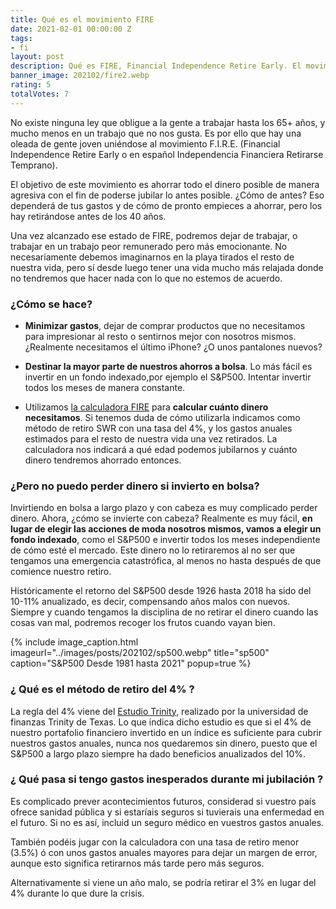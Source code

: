 ```yaml
---
title: Qué es el movimiento FIRE
date: 2021-02-01 00:00:00 Z
tags:
- fi
layout: post
description: Qué es FIRE, Financial Independence Retire Early. El movimiento de los millenials.
banner_image: 202102/fire2.webp
rating: 5
totalVotes: 7
---
```


No existe ninguna ley que obligue a la gente a trabajar hasta los 65+ años, y mucho menos en un trabajo que no nos gusta. Es por ello que hay una oleada de gente joven uniéndose al movimiento F.I.R.E. (Financial Independence Retire Early o en español Independencia Financiera Retirarse Temprano).

<!--more-->

El objetivo de este movimiento es ahorrar todo el dinero posible de manera agresiva con el fin de poderse jubilar lo antes posible. ¿Cómo de antes? Eso dependerá de tus gastos y de cómo de pronto empieces a ahorrar, pero los hay retirándose antes de los 40 años.

Una vez alcanzado ese estado de FIRE, podremos dejar de trabajar, o trabajar en un trabajo peor remunerado pero más emocionante. No necesariamente debemos imaginarnos en la playa tirados el resto de nuestra vida, pero sí desde luego tener una vida mucho más relajada donde no tendremos que hacer nada con lo que no estemos de acuerdo. 

### ¿Cómo se hace?

- **Minimizar gastos**, dejar de comprar productos que no necesitamos para impresionar al resto o sentirnos mejor con nosotros mismos. ¿Realmente necesitamos el último iPhone? ¿O unos pantalones nuevos?

- **Destinar la mayor parte de nuestros ahorros a bolsa**. Lo más fácil es invertir en un fondo indexado,por ejemplo el S&P500. Intentar invertir todos los meses de manera constante.

- Utilizamos [la calculadora FIRE](/calculadora-fire/) para **calcular cuánto dinero necesitamos**. Si tenemos duda de cómo utilizarla indicamos como método de retiro SWR con una tasa del 4%, y los gastos anuales estimados para el resto de nuestra vida una vez retirados. La calculadora nos indicará a qué edad podemos jubilarnos y cuánto dinero tendremos ahorrado entonces.


### ¿Pero no puedo perder dinero si invierto en bolsa?

Invirtiendo en bolsa a largo plazo y con cabeza es muy complicado perder dinero. Ahora, ¿cómo se invierte con cabeza? Realmente es muy fácil, **en lugar de elegir las acciones de moda nosotros mismos, vamos a elegir un fondo indexado**, como el S&P500 e invertir todos los meses independiente de cómo esté el mercado. Este dinero no lo retiraremos al no ser que tengamos una emergencia catastrófica, al menos no hasta después de que comience nuestro retiro.

Históricamente el retorno del S&P500 desde 1926 hasta 2018 ha sido del 10-11% anualizado, es decir, compensando años malos con nuevos. Siempre y cuando tengamos la disciplina de no retirar el dinero cuando las cosas van mal, podremos recoger los frutos cuando vayan bien.


{% include image_caption.html imageurl="../images/posts/202102/sp500.webp" title="sp500" caption="S&P500 Desde 1981 hasta 2021" popup=true %}

### ¿ Qué es el método de retiro del 4% ?

La regla del 4% viene del <a rel="nofollow" href="https://en.wikipedia.org/wiki/Trinity_study">Estudio Trinity</a>, realizado por la universidad de finanzas Trinity de Texas. Lo que indica dicho estudio es que si el 4% de nuestro portafolio financiero invertido en un índice es suficiente para cubrir nuestros gastos anuales, nunca nos quedaremos sin dinero, puesto que el S&P500 a largo plazo siempre ha dado beneficios anualizados del 10%.

### ¿ Qué pasa si tengo gastos inesperados durante mi jubilación ?

Es complicado prever acontecimientos futuros, considerad si vuestro país ofrece sanidad pública y si estaríais seguros si tuvierais una enfermedad en el futuro. Si no es así, incluid un seguro médico en vuestros gastos anuales.

También podéis jugar con la calculadora con una tasa de retiro menor (3.5%) ó con unos gastos anuales mayores para dejar un margen de error, aunque esto significa retirarnos más tarde pero más seguros.

Alternativamente si viene un año malo, se podría retirar el 3% en lugar del 4% durante lo que dure la crisis.

